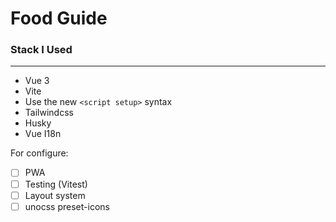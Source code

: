 # Food Guide

### Stack I Used

---

- Vue 3
- Vite
- Use the new `<script setup>` syntax
- Tailwindcss
- Husky
- Vue I18n

For configure:

- [ ] PWA
- [ ] Testing (Vitest)
- [ ] Layout system
- [ ] unocss preset-icons

